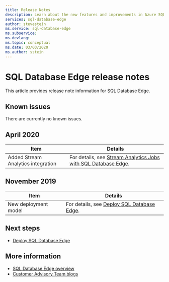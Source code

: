 ```yaml
---
title: Release Notes
description: Learn about the new features and improvements in Azure SQL Database Edge
services: sql-database-edge
author: stevestein
ms.service: sql-database-edge
ms.subservice: 
ms.devlang: 
ms.topic: conceptual
ms.date: 03/03/2020
ms.author: sstein
---
```

# SQL Database Edge release notes

This article provides release note information for SQL Database Edge. 

## Known issues

There are currently no known issues.

## April 2020

|Item | Details |
| --- | --- |
|Added Stream Analytics integration|For details, see [Stream Analytics Jobs with SQL Database Edge](stream-analytics.md).|



## November 2019

|Item | Details |
| --- | --- |
|New deployment model|For details, see [Deploy SQL Database Edge](deploy-portal.md).|



## Next steps
- [Deploy SQL Database Edge](deploy-portal.md)

## More information
- [SQL Database Edge overview](overview.md)
- [Customer Advisory Team blogs](https://docs.microsoft.com/archive/blogs/sqlcat/)
